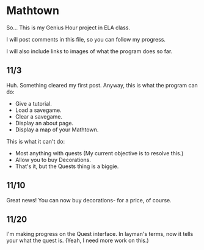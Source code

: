 # Mathtown
So... This is my Genius Hour project in ELA class.

I will post comments in this file, so you can follow my progress.

I will also include links to images of what the program does so far.

## 11/3

Huh. Something cleared my first post. Anyway, this is what the program can do:
* Give a tutorial.
* Load a savegame.
* Clear a savegame.
* Display an about page.
* Display a map of your Mathtown.

This is what it can't do:
* Most anything with quests (My current objective is to resolve this.)
* Allow you to buy Decorations.
* That's it, but the Quests thing is a biggie.

## 11/10

Great news! You can now buy decorations- for a price, of course.

## 11/20

I'm making progress on the Quest interface. In layman's terms, now it tells your what the quest is. (Yeah, I need more work on this.)

